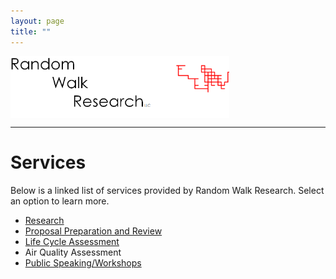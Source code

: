 ```yaml
---
layout: page
title: ""
---
```

<img align="middle" src="/assets/images/rwr_FULL7.png" alt="RWR" width="350"/>
<hr>

# Services

Below is a linked list of services provided by Random Walk Research. Select an option to learn more.

- [Research](/assets/services/research)
- [Proposal Preparation and Review](/assets/services/proposals) <!-- [Air Quality Assessment](/assets/services/aqassessment) -->
- [Life Cycle Assessment](/assets/services/lcassessment)
- Air Quality Assessment
- [Public Speaking/Workshops](/assets/services/speaking)



